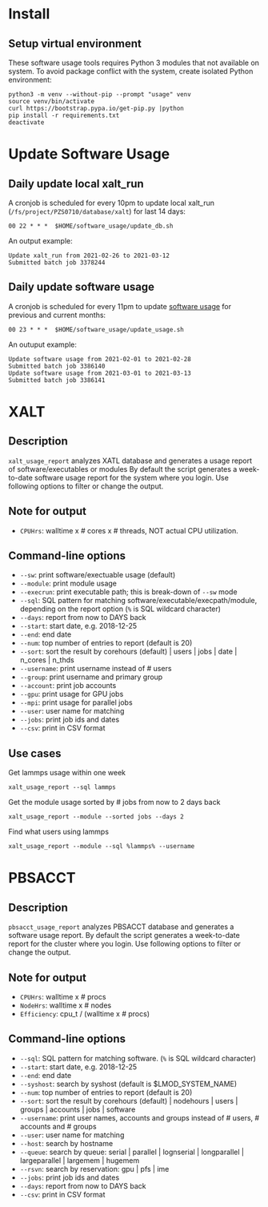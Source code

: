 # Install
## Setup virtual environment
These software usage tools requires Python 3 modules that not available on system. To avoid package conflict with the system, create isolated Python environment:
```
python3 -m venv --without-pip --prompt "usage" venv
source venv/bin/activate
curl https://bootstrap.pypa.io/get-pip.py |python
pip install -r requirements.txt
deactivate
```

# Update Software Usage
## Daily update local xalt_run
A cronjob is scheduled for every 10pm to update local xalt_run (`/fs/project/PZS0710/database/xalt`) for last 14 days:
```
00 22 * * *  $HOME/software_usage/update_db.sh
```
An output example:
```
Update xalt_run from 2021-02-26 to 2021-03-12
Submitted batch job 3378244
```
## Daily update software usage
A cronjob is scheduled for every 11pm to update [software usage](https://splunk.osc.edu/en-US/app/osc/sciapps_software_usage) for previous and current months:
```
00 23 * * *  $HOME/software_usage/update_usage.sh
```
An outuput example:
```
Update software usage from 2021-02-01 to 2021-02-28
Submitted batch job 3386140
Update software usage from 2021-03-01 to 2021-03-13
Submitted batch job 3386141
```

# XALT
## Description 
`xalt_usage_report` analyzes XATL database and generates a usage report of software/executables or modules By default the script generates a week-to-date software usage report for the system where you login. Use following options to filter or change the output.

## Note for output
* `CPUHrs`: walltime x # cores x # threads, NOT actual CPU utilization.

## Command-line options
* `--sw`: print software/exectuable usage (default)
* `--module`: print module usage
* `--execrun`: print executable path; this is break-down of `--sw` mode
* `--sql`: SQL pattern for matching software/executable/execpath/module, depending on the report option (`%` is SQL wildcard character)
* `--days`: report from now to DAYS back
* `--start`: start date, e.g. 2018-12-25
* `--end`: end date
* `--num`: top number of entries to report (default is 20)
* `--sort`: sort the result by corehours (default) | users | jobs | date | n_cores | n_thds 
* `--username`: print username instead of # users
* `--group`: print username and primary group
* `--account`: print job accounts
* `--gpu`: print usage for GPU jobs
* `--mpi`: print usage for parallel jobs
* `--user`: user name for matching
* `--jobs`: print job ids and dates
* `--csv`: print in CSV format

## Use cases
Get lammps usage within one week
```
xalt_usage_report --sql lammps
```
Get the module usage sorted by \# jobs from now to 2 days back
```
xalt_usage_report --module --sorted jobs --days 2
```
Find what users using lammps
```
xalt_usage_report --module --sql %lammps% --username
```

# PBSACCT
## Description 
`pbsacct_usage_report` analyzes PBSACCT database and generates a software usage report. By default the script generates a week-to-date report for the cluster where you login. Use following options to filter or change the output.

## Note for output
* `CPUHrs`: walltime x # procs
* `NodeHrs`: walltime x # nodes
* `Efficiency`: cpu_t / (walltime x # procs)

## Command-line options
* `--sql`: SQL pattern for matching software. (`%` is SQL wildcard character)
* `--start`: start date, e.g. 2018-12-25
* `--end`: end date
* `--syshost`: search by syshost (default is $LMOD_SYSTEM_NAME)
* `--num`: top number of entries to report (default is 20)
* `--sort`: sort the result by corehours (default) | nodehours | users | groups | accounts | jobs | software 
* `--username`: print user names, accounts and groups instead of # users, # accounts and # groups
* `--user`: user name for matching
* `--host`: search by hostname
* `--queue`: search by queue: serial | parallel | lognserial | longparallel | largeparallel | largemem | hugemem
* `--rsvn`: search by reservation: gpu | pfs | ime
* `--jobs`: print job ids and dates
* `--days`: report from now to DAYS back
* `--csv`: print in CSV format

